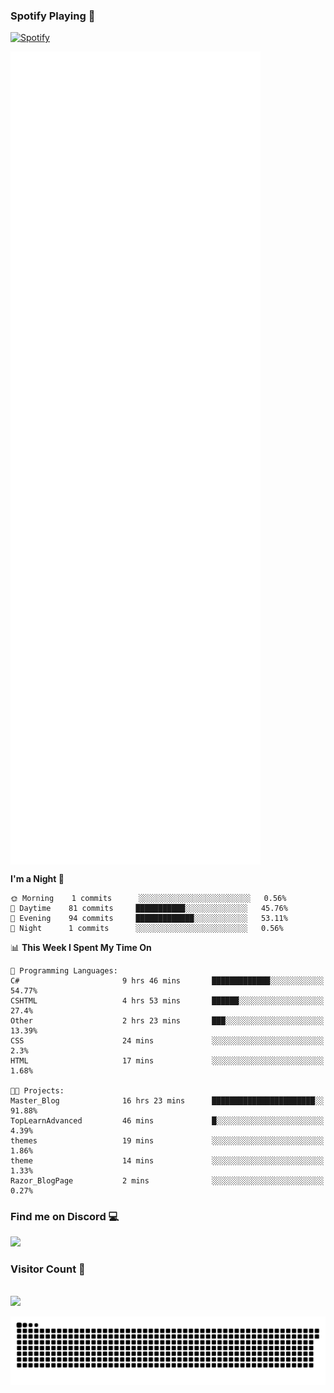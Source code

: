 ### Spotify Playing 🎵
[![Spotify](https://spotify-livestats-callme-milad.vercel.app/api/spotify)](https://open.spotify.com/user/314mrt6dxn5cqoxklh3thbwlr6by)

<img align="center" src="/github-metrics.svg" alt="Metrics" width="400">

<!--START_SECTION:waka-->
**I'm a Night 🦉** 

```text
🌞 Morning    1 commits      ░░░░░░░░░░░░░░░░░░░░░░░░░   0.56% 
🌆 Daytime    81 commits     ███████████░░░░░░░░░░░░░░   45.76% 
🌃 Evening    94 commits     █████████████░░░░░░░░░░░░   53.11% 
🌙 Night      1 commits      ░░░░░░░░░░░░░░░░░░░░░░░░░   0.56%

```


📊 **This Week I Spent My Time On** 

```text
💬 Programming Languages: 
C#                       9 hrs 46 mins       █████████████░░░░░░░░░░░░   54.77% 
CSHTML                   4 hrs 53 mins       ██████░░░░░░░░░░░░░░░░░░░   27.4% 
Other                    2 hrs 23 mins       ███░░░░░░░░░░░░░░░░░░░░░░   13.39% 
CSS                      24 mins             ░░░░░░░░░░░░░░░░░░░░░░░░░   2.3% 
HTML                     17 mins             ░░░░░░░░░░░░░░░░░░░░░░░░░   1.68%

🐱‍💻 Projects: 
Master_Blog              16 hrs 23 mins      ███████████████████████░░   91.88% 
TopLearnAdvanced         46 mins             █░░░░░░░░░░░░░░░░░░░░░░░░   4.39% 
themes                   19 mins             ░░░░░░░░░░░░░░░░░░░░░░░░░   1.86% 
theme                    14 mins             ░░░░░░░░░░░░░░░░░░░░░░░░░   1.33% 
Razor_BlogPage           2 mins              ░░░░░░░░░░░░░░░░░░░░░░░░░   0.27%

```


<!--END_SECTION:waka-->

### Find me on Discord 💻
<a href="https://discord.gg/t35EjYprS6" rel="nofollow"> 
  <img src="https://discord.c99.nl/widget/theme-3/977957889358573609.png" data-canonical-src="https://discord.c99.nl/widget/theme-3/977957889358573609.png" style="max-width: 100%;"></a>

### Visitor Count 🔢
<p align="left"> 
  <br>
  <img src="https://profile-counter.glitch.me/callme-devil/count.svg" />
</p>

<img src="https://github.com/callme-devil/callme-devil/blob/output/github-contribution-grid-snake.svg" alt="snake" style="max-width: 100%;">
